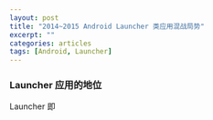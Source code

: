 ```yaml
---
layout: post
title: "2014~2015 Android Launcher 类应用混战局势"
excerpt: ""
categories: articles
tags: [Android, Launcher]
---
```


### Launcher 应用的地位
Launcher 即
